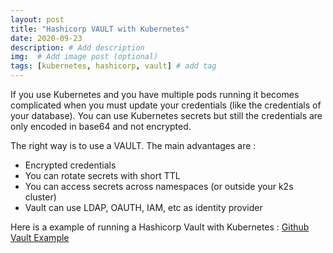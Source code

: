 ```yaml
---
layout: post
title: "Hashicorp VAULT with Kubernetes"
date: 2020-09-23
description: # Add description
img:  # Add image post (optional)
tags: [kubernetes, hashicorp, vault] # add tag
---
```


If you use Kubernetes and you have multiple pods running it becomes complicated when you must update your credentials (like the credentials of your database). You can use Kubernetes secrets but still the credentials are only encoded in base64 and not encrypted.

The right way is to use a VAULT. The main advantages are : 

* Encrypted credentials
* You can rotate secrets with short TTL
* You can access secrets across namespaces (or outside your k2s cluster)
* Vault can use LDAP, OAUTH, IAM, etc as identity provider 

Here is a example of running a Hashicorp Vault with Kubernetes : [Github Vault Example](https://github.com/martinraynov/kubernetes-vault)
